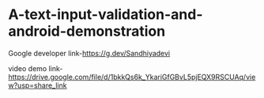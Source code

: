 # A-text-input-validation-and-android-demonstration


Google developer link-https://g.dev/Sandhiyadevi


video demo link-  https://drive.google.com/file/d/1bkkQs6k_YkariGfGBvL5pjEQX9RSCUAq/view?usp=share_link
